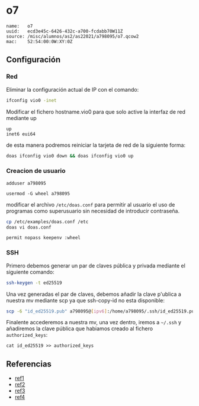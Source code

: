 # o7

```
name:   o7
uuid:   ecd3e45c-6426-432c-a700-fcdabb70W11Z
source: /misc/alumnos/as2/as22021/a798095/o7.qcow2
mac:    52:54:00:0W:XY:0Z
```

## Configuración

### Red

Eliminar la configuración actual de IP con el comando:

```bash
ifconfig vio0 -inet
```

Modificar el fichero hostname.vio0 para que solo active la interfaz de red mediante up

```
up
inet6 eui64
```

de esta manera podremos reiniciar la tarjeta de red de la siguiente forma:

```bash
doas ifconfig vio0 down && doas ifconfig vio0 up
```

### Creacion de usuario

```
adduser a798095
```

```
usermod -G wheel a798095
```

modificar el archivo `/etc/doas.conf` para permitir al usuario el uso de programas como superusuario sin necesidad de introducir contraseña.

```bash
cp /etc/examples/doas.conf /etc
doas vi doas.conf
```

```
permit nopass keepenv :wheel
```

### SSH

Primero debemos generar un par de claves pública y privada mediante el siguiente comando:

```bash
ssh-keygen -t ed25519
```

Una vez generadas el par de claves, debemos añadir la clave p'ublica a nuestra mv mediante scp ya que ssh-copy-id no esta disponible:

```bash
scp -6 "id_ed25519.pub" a798095@[ipv6]:/home/a798095/.ssh/id_ed25519.pub
```

Finalente accederemos a nuestra mv, una vez dentro, iremos a `~/.ssh` y añadiremos la clave pública que habiamos creado al fichero `authorized_keys`:

```
cat id_ed25519 >> authorized_keys
```



## Referencias

- [ref1]()
- [ref2]()
- [ref3]()
- [ref4]()
